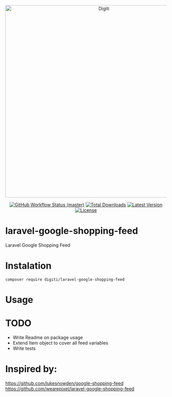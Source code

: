 <p align="center">
    <img src="https://digiti.be/logo.svg" width="600" alt="Digiti">
    <p align="center">
        <a href="https://github.com/digiti/laravel-google-shopping-feed/actions"><img alt="GitHub Workflow Status (master)" src="https://img.shields.io/github/actions/workflow/status/digiti/laravel-google-shopping-feed/tests.yml?branch=master&label=Test%20Suite"></a>
        <a href="https://packagist.org/packages/digiti/laravel-google-shopping-feed"><img alt="Total Downloads" src="https://img.shields.io/packagist/dt/digiti/laravel-google-shopping-feed"></a>
        <a href="https://packagist.org/packages/digiti/laravel-google-shopping-feed"><img alt="Latest Version" src="https://img.shields.io/packagist/v/digiti/laravel-google-shopping-feed"></a>
        <a href="https://packagist.org/packages/digiti/laravel-google-shopping-feed"><img alt="License" src="https://img.shields.io/packagist/l/digiti/laravel-google-shopping-feed"></a>
    </p>
</p>

# laravel-google-shopping-feed
Laravel Google Shopping Feed

# Instalation

``` composer require digiti/laravel-google-shopping-feed ```

# Usage

# TODO
- Write Readme on package usage
- Extend Item object to cover all feed variables
- Write tests

# Inspired by:
https://github.com/lukesnowden/google-shopping-feed
https://github.com/wearepixel/laravel-google-shopping-feed
